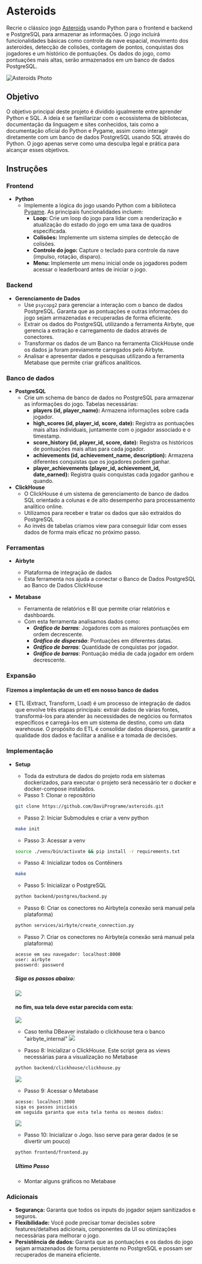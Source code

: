 # Asteroids

Recrie o clássico jogo [Asteroids](https://en.wikipedia.org/wiki/Asteroids_(video_game)) usando Python para o frontend e backend e PostgreSQL para armazenar as informações. O jogo incluirá funcionalidades básicas como controle da nave espacial, movimento dos asteroides, detecção de colisões, contagem de pontos, conquistas dos jogadores e um histórico de pontuações. Os dados do jogo, como pontuações mais altas, serão armazenados em um banco de dados PostgreSQL.

![Asteroids Photo](./asteroids.gif)

## Objetivo

O objetivo principal deste projeto é dividido igualmente entre aprender Python e SQL. A ideia é se familiarizar com o ecossistema de bibliotecas, documentação da linguagem e sites conhecidos, tais como a documentação oficial do Python e Pygame, assim como interagir diretamente com um banco de dados PostgreSQL usando SQL através do Python. O jogo apenas serve como uma desculpa legal e prática para alcançar esses objetivos.

## Instruções

### Frontend

- **Python**
    - Implemente a lógica do jogo usando Python com a biblioteca [Pygame](https://www.pygame.org/news). As principais funcionalidades incluem:
        - **Loop:** Crie um loop do jogo para lidar com a renderização e atualização do estado do jogo em uma taxa de quadros especificada.
        - **Colisões:** Implemente um sistema simples de detecção de colisões.
        - **Controle do jogo:** Capture o teclado para controle da nave (impulso, rotação, disparo).
        - **Menu:** Implemente um menu inicial onde os jogadores podem acessar o leaderboard antes de iniciar o jogo.

### Backend

- **Gerenciamento de Dados**
    - Use `psycopg2` para gerenciar a interação com o banco de dados PostgreSQL. Garanta que as pontuações e outras informações do jogo sejam armazenadas e recuperadas de forma eficiente.
    - Extrair os dados do PostgreSQL utilizando a ferramenta Airbyte, que gerencia a extração e carregamento de dados através de conectores.
    - Transformar os dados de um Banco na ferramenta ClickHouse onde os dados ja foram previamente carregados pelo Airbyte.
    - Analisar e apresentar dados e pesquisas utilizando a ferramenta Metabase que permite criar gráficos analíticos.

### Banco de dados

- **PostgreSQL**
    - Crie um schema de banco de dados no PostgreSQL para armazenar as informações do jogo. Tabelas necessárias:
        - **players (id, player_name):** Armazena informações sobre cada jogador.
        - **high_scores (id, player_id, score, date):** Registra as pontuações mais altas individuais, juntamente com o jogador associado e o timestamp.
        - **score_history (id, player_id, score, date):** Registra os históricos de pontuações mais altas para cada jogador.
        - **achievements (id, achievement_name, description):** Armazena diferentes conquistas que os jogadores podem ganhar.
        - **player_achievements (player_id, achievement_id, date_earned):** Registra quais conquistas cada jogador ganhou e quando.
- **ClickHouse**
    - O ClickHouse é um sistema de gerenciamento de banco de dados SQL orientado a colunas e de alto desempenho para processamento analítico online.
    - Utilizamos para receber e tratar os dados que são extraídos do PostgreSQL
    - Ao invés de tabelas criamos view para conseguir lidar com esses dados de forma mais eficaz no próximo passo.

### Ferramentas
- **Airbyte**
    - Plataforma de integração de dados
    - Esta ferramenta nos ajuda a conectar o Banco de Dados PostgreSQL ao Banco de Dados ClickHouse

- **Metabase**
    - Ferramenta de relatórios e BI que permite criar relatórios e dashboards.
    - Com esta ferramenta analisamos dados como:
        - ***Gráfico de barras***: Jogadores com as maiores pontuações em ordem decrescente.
        - ***Gráfico de dispersão***: Pontuações em diferentes datas.
        - ***Gráfico de barras***: Quantidade de conquistas por jogador.
        - ***Gráfico de barras***: Pontuação média de cada jogador em ordem decrescente.

### Expansão
#### Fizemos a implentação de um etl em nosso banco de dados
- ETL (Extract, Transform, Load) é um processo de integração de dados que envolve três etapas principais: extrair dados de várias fontes, transformá-los para atender às necessidades de negócios ou formatos específicos e carregá-los em um sistema de destino, como um data warehouse. O propósito do ETL é consolidar dados dispersos, garantir a qualidade dos dados e facilitar a análise e a tomada de decisões.


### Implementação

- **Setup**
    - Toda da estrutura de dados do projeto roda em sistemas dockerizados, para executar o projeto será necessário ter o docker e docker-compose instalados.
    - Passo 1: Clonar o repositório
    ```bash
    git clone https://github.com/DaviPrograme/asteroids.git
    ``` 
    - Passo 2: Iniciar Submodules e criar a venv python
    ```bash
    make init
    ```
    - Passo 3: Acessar a venv
    ```bash
    source ./venv/bin/activate && pip install -r requirements.txt
    ```
    - Passo 4: Inicializar todos os Contêiners
    ```bash
    make
    ```
    - Passo 5: Inicializar o PostgreSQL
    ```bash
    python backend/postgres/backend.py
    ```
    - Passo 6: Criar os conectores no Airbyte(a conexão será manual pela plataforma)
    ```bash
    python services/airbyte/create_connection.py
    ```
    - Passo 7: Criar os conectores no Airbyte(a conexão será manual pela plataforma)
    ```url
    acesse em seu navegador: localhost:8000
    user: airbyte
    password: password
    ```
    ##### Siga os passos abaixo:
    ![](airbyte_cropped)

    #### no fim, sua tela deve estar parecida com esta:
    
    ![](airbyte_finish.png)
    - Caso tenha DBeaver instalado o clickhouse tera o banco "airbyte_internal"
    ![](dbv_internal.png)

    - Passo 8: Inicializar o ClickHouse. Este script gera as views necessárias para a visualização no Metabase

    ```bash
    python backend/clickhouse/clickhouse.py
    ```
    ![](views.png)

    - Passo 9: Acessar o Metabase
    ```
    acesse: localhost:3000
    siga os passos iniciais
    em seguida garanta que esta tela tenha os mesmos dados: 
    ```
    ![](metabase.png)

    - Passo 10: Inicializar o Jogo. Isso serve para gerar dados (e se divertir um pouco)
    ```bash
    python frontend/frontend.py
    ```

    ##### Ultimo Passo
    - Montar alguns gráficos no Metabase

### Adicionais

- **Segurança:** Garanta que todos os inputs do jogador sejam sanitizados e seguros.
- **Flexibilidade:** Você pode precisar tomar decisões sobre features/detalhes adicionais, componentes da UI ou otimizações necessárias para melhorar o jogo.
- **Persistência de dados:** Garanta que as pontuações e os dados do jogo sejam armazenados de forma persistente no PostgreSQL e possam ser recuperados de maneira eficiente.